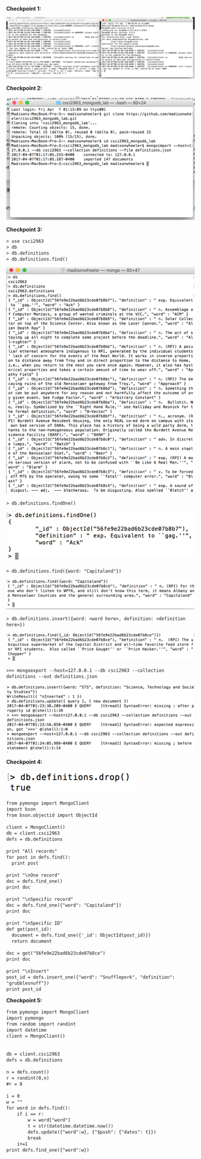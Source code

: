 **Checkpoint 1:**

![](Checkpoint1.png)

**Checkpoint 2:**

![](Checkpoint2.png)

**Checkpoint 3:**

    > use csci2963
    > db
    > db.definitions
    > db.definitions.find()
![](Checkpoint3.1.png)

    > db.definitions.findOne()
![](Checkpoint3.2.png)

    > db.definitions.find({word: "Capitaland"})
![](Checkpoint3.3.png)

    > db.definitions.insert({word: <word here>, definition: <definition here>})
![](Checkpoint3.4.png)

    >>> mongoexport --host=127.0.0.1 --db csci2963 --collection definitions --out definitions.json
![](Checkpoint3.5.png)


**Checkpoint 4:**

![](Checkpoint4.png)


    from pymongo import MongoClient
    import bson
    from bson.objectid import ObjectId

    client = MongoClient()
    db = client.csci2963
    defs = db.definitions

    print "All records"
    for post in defs.find():
      print post

    print "\nOne record"
    doc = defs.find_one()
    print doc

    print "\nSpecific record"
    doc = defs.find_one({"word": "Capitaland"})
    print doc

    print "\nSpecific ID"
    def get(post_id):
      document = defs.find_one({'_id': ObjectId(post_id)})
      return document

    doc = get("56fe9e22bad6b23cde07b8ce")
    print doc

    print "\nInsert"
    post_id = defs.insert_one({"word": "Snufflepork", "definition": "grubblesnuff"})
    print post_id


**Checkpoint 5:**


    from pymongo import MongoClient
    import pymongo
    from random import randint
    import datetime
    client = MongoClient()


    db = client.csci2963
    defs = db.definitions

    n = defs.count()
    r = randint(0,n)
    #r = 8

    i = 0
    w = ""
    for word in defs.find():
        if i == r:
            w = word["word"]
            t = str(datetime.datetime.now())        
            defs.update({"word":w}, {"$push": {"dates": t}})
            break
        i+=1
    print defs.find_one({"word":w})
